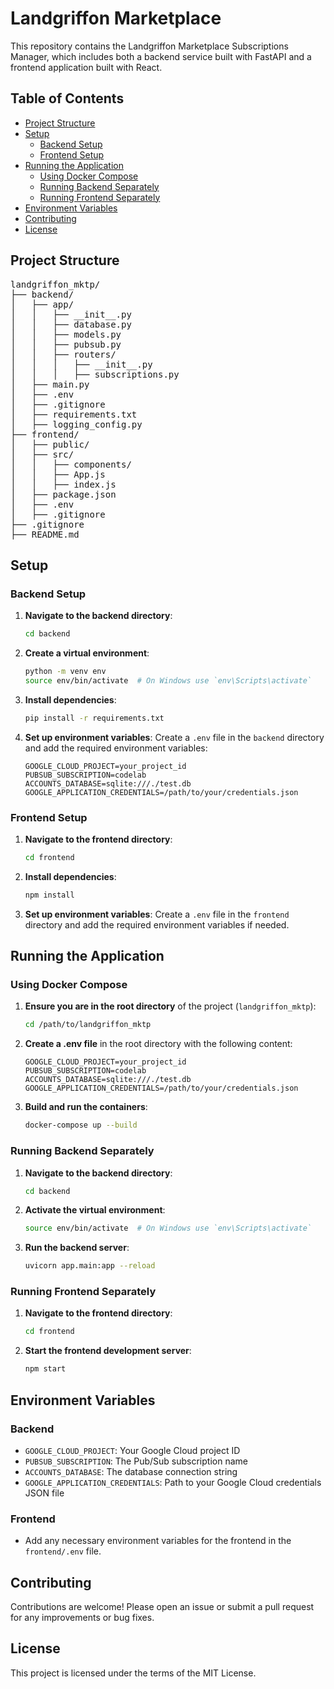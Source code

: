 # Landgriffon Marketplace

This repository contains the Landgriffon Marketplace Subscriptions Manager, which includes both a backend service built with FastAPI and a frontend application built with React.

## Table of Contents

- [Project Structure](#project-structure)
- [Setup](#setup)
  - [Backend Setup](#backend-setup)
  - [Frontend Setup](#frontend-setup)
- [Running the Application](#running-the-application)
  - [Using Docker Compose](#using-docker-compose)
  - [Running Backend Separately](#running-backend-separately)
  - [Running Frontend Separately](#running-frontend-separately)
- [Environment Variables](#environment-variables)
- [Contributing](#contributing)
- [License](#license)

## Project Structure

<pre>
landgriffon_mktp/
├── backend/
│   ├── app/
│   │   ├── __init__.py
│   │   ├── database.py
│   │   ├── models.py
│   │   ├── pubsub.py
│   │   ├── routers/
│   │   │   ├── __init__.py
│   │   │   ├── subscriptions.py
│   ├── main.py
│   ├── .env
│   ├── .gitignore
│   ├── requirements.txt
│   ├── logging_config.py
├── frontend/
│   ├── public/
│   ├── src/
│   │   ├── components/
│   │   ├── App.js
│   │   ├── index.js
│   ├── package.json
│   ├── .env
│   ├── .gitignore
├── .gitignore
├── README.md
</pre>



## Setup

### Backend Setup

1. **Navigate to the backend directory**:
    ```bash
    cd backend
    ```

2. **Create a virtual environment**:
    ```bash
    python -m venv env
    source env/bin/activate  # On Windows use `env\Scripts\activate`
    ```

3. **Install dependencies**:
    ```bash
    pip install -r requirements.txt
    ```

4. **Set up environment variables**:
    Create a `.env` file in the `backend` directory and add the required environment variables:
    ```plaintext
    GOOGLE_CLOUD_PROJECT=your_project_id
    PUBSUB_SUBSCRIPTION=codelab
    ACCOUNTS_DATABASE=sqlite:///./test.db
    GOOGLE_APPLICATION_CREDENTIALS=/path/to/your/credentials.json
    ```

### Frontend Setup

1. **Navigate to the frontend directory**:
    ```bash
    cd frontend
    ```

2. **Install dependencies**:
    ```bash
    npm install
    ```

3. **Set up environment variables**:
    Create a `.env` file in the `frontend` directory and add the required environment variables if needed.

## Running the Application

### Using Docker Compose

1. **Ensure you are in the root directory** of the project (`landgriffon_mktp`):
    ```bash
    cd /path/to/landgriffon_mktp
    ```

2. **Create a .env file** in the root directory with the following content:
    ```plaintext
    GOOGLE_CLOUD_PROJECT=your_project_id
    PUBSUB_SUBSCRIPTION=codelab
    ACCOUNTS_DATABASE=sqlite:///./test.db
    GOOGLE_APPLICATION_CREDENTIALS=/path/to/your/credentials.json
    ```

3. **Build and run the containers**:
    ```bash
    docker-compose up --build
    ```

### Running Backend Separately

1. **Navigate to the backend directory**:
    ```bash
    cd backend
    ```

2. **Activate the virtual environment**:
    ```bash
    source env/bin/activate  # On Windows use `env\Scripts\activate`
    ```

3. **Run the backend server**:
    ```bash
    uvicorn app.main:app --reload
    ```

### Running Frontend Separately

1. **Navigate to the frontend directory**:
    ```bash
    cd frontend
    ```

2. **Start the frontend development server**:
    ```bash
    npm start
    ```

## Environment Variables

### Backend

- `GOOGLE_CLOUD_PROJECT`: Your Google Cloud project ID
- `PUBSUB_SUBSCRIPTION`: The Pub/Sub subscription name
- `ACCOUNTS_DATABASE`: The database connection string
- `GOOGLE_APPLICATION_CREDENTIALS`: Path to your Google Cloud credentials JSON file

### Frontend

- Add any necessary environment variables for the frontend in the `frontend/.env` file.

## Contributing

Contributions are welcome! Please open an issue or submit a pull request for any improvements or bug fixes.

## License

This project is licensed under the terms of the MIT License.
